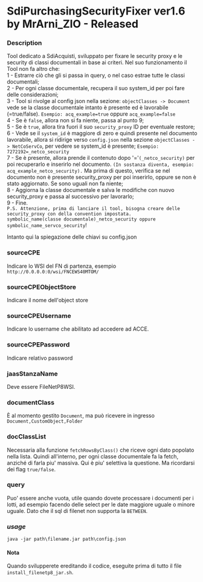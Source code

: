# SdiPurchasingSecurityFixer ver1.6 by MrArni_ZIO - Released
### Description
Tool dedicato a SdiAcquisti, sviluppato per fixare le security proxy e le security di classi documentali in base ai criteri.
Nel suo funzionamento il Tool non fa altro che:<br>
1 - Estrarre ciò che gli si passa in query, o nel caso estrae tutte le classi documentali;<br>
2 - Per ogni classe documentale, recupera il suo system_id per poi fare delle considerazioni;<br>
3 - Tool si rivolge al config json nella sezione: `objectClasses -> Document` vede se la classe documentale intanto è presente ed è lavorabile (=true/false).
`Esempio: acq_example=true` oppure `acq_example=false`<br>
4 - Se è `false`, allora non si fa niente, passa al punto 9;<br>
5 - Se è `true`, allora tira fuori il suo `security_proxy` ID per eventuale restore;<br>
6 - Vede se il `system_id` è maggiore di zero e quindi presente nel documento lavorabile, allora 
 si ridirige verso `config.json` nella sezione `objectClasses -> NetCoServCo`, per vedere se system_id è presente;
`Esempio: 7272192=_netco_security`<br>
7 - Se è presente, allora prende il contenuto dopo '='`(_netco_security)` per poi recuperarlo e inserirlo nel documento.
`(In sostanza diventa, esempio: acq_example_netco_security).`
Ma prima di questo, verifica se nel documento non è presente security_proxy per poi inserirlo, 
oppure se non è stato aggiornato. Se sono uguali non fa niente;<br>
8 - Aggiorna la classe documentale e salva le modifiche con nuovo security_proxy e passa al successivo per lavorarlo;<br>
9 - Fine.
<br>
`P.S. Attenzione, prima di lanciare il tool, bisogna creare delle security_proxy con della convention impostata.`<br>
`symbolic_name(classe documentale)_netco_security oppure symbolic_name_servco_security`!
<br>

Intanto qui la spiegazione delle chiavi su config.json
### sourceCPE
Indicare lo WSI del FN di partenza, esempio `http://0.0.0.0:0/wsi/FNCEWS40MTOM/`
### sourceCPEObjectStore
Indicare il nome dell'object store
### sourceCPEUsername
Indicare lo username che abilitato ad accedere ad ACCE.
### sourceCPEPassword 
Indicare relativo password
### jaasStanzaName
Deve essere FileNetP8WSI.
### documentClass
È al momento gestito `Document`, ma può ricevere in ingresso `Document,CustomObject,Folder`
### docClassList
Necessaria alla funzione `fetchRowsByClass()` che riceve ogni dato popolato nella lista.
Quindi all'interno, per ogni classe documentale fa la fetch, anziché di farla piu' massiva.
Qui è piu' selettiva la questione. Ma ricordarsi dei flag `true/false`.
### query
Puo' essere anche vuota, utile quando dovete processare i documenti per i lotti, ad esempio facendo delle select per le date
maggiore uguale o minore uguale. Dato che il sql di filenet non supporta la `BETWEEN`. 
### _usage_
`java -jar path\filename.jar path\config.json`
#### Nota
Quando svilupperete ereditando il codice, eseguite prima di tutto il file `install_filenetp8_jar.sh`.
